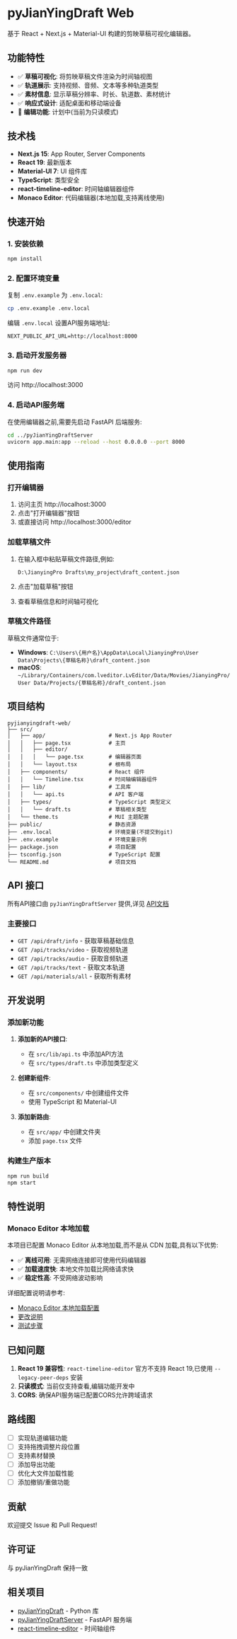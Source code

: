 # pyJianYingDraft Web

基于 React + Next.js + Material-UI 构建的剪映草稿可视化编辑器。

## 功能特性

- ✅ **草稿可视化**: 将剪映草稿文件渲染为时间轴视图
- ✅ **轨道展示**: 支持视频、音频、文本等多种轨道类型
- ✅ **素材信息**: 显示草稿分辨率、时长、轨道数、素材统计
- ✅ **响应式设计**: 适配桌面和移动端设备
- 🚧 **编辑功能**: 计划中(当前为只读模式)

## 技术栈

- **Next.js 15**: App Router, Server Components
- **React 19**: 最新版本
- **Material-UI 7**: UI 组件库
- **TypeScript**: 类型安全
- **react-timeline-editor**: 时间轴编辑器组件
- **Monaco Editor**: 代码编辑器(本地加载,支持离线使用)

## 快速开始

### 1. 安装依赖

```bash
npm install
```

### 2. 配置环境变量

复制 `.env.example` 为 `.env.local`:

```bash
cp .env.example .env.local
```

编辑 `.env.local` 设置API服务端地址:

```env
NEXT_PUBLIC_API_URL=http://localhost:8000
```

### 3. 启动开发服务器

```bash
npm run dev
```

访问 http://localhost:3000

### 4. 启动API服务端

在使用编辑器之前,需要先启动 FastAPI 后端服务:

```bash
cd ../pyJianYingDraftServer
uvicorn app.main:app --reload --host 0.0.0.0 --port 8000
```

## 使用指南

### 打开编辑器

1. 访问主页 http://localhost:3000
2. 点击"打开编辑器"按钮
3. 或直接访问 http://localhost:3000/editor

### 加载草稿文件

1. 在输入框中粘贴草稿文件路径,例如:
   ```
   D:\JianyingPro Drafts\my_project\draft_content.json
   ```

2. 点击"加载草稿"按钮

3. 查看草稿信息和时间轴可视化

### 草稿文件路径

草稿文件通常位于:

- **Windows**: `C:\Users\{用户名}\AppData\Local\JianyingPro\User Data\Projects\{草稿名称}\draft_content.json`
- **macOS**: `~/Library/Containers/com.lveditor.LvEditor/Data/Movies/JianyingPro/User Data/Projects/{草稿名称}/draft_content.json`

## 项目结构

```
pyjianyingdraft-web/
├── src/
│   ├── app/                    # Next.js App Router
│   │   ├── page.tsx            # 主页
│   │   ├── editor/
│   │   │   └── page.tsx        # 编辑器页面
│   │   └── layout.tsx          # 根布局
│   ├── components/             # React 组件
│   │   └── Timeline.tsx        # 时间轴编辑器组件
│   ├── lib/                    # 工具库
│   │   └── api.ts              # API 客户端
│   ├── types/                  # TypeScript 类型定义
│   │   └── draft.ts            # 草稿相关类型
│   └── theme.ts                # MUI 主题配置
├── public/                     # 静态资源
├── .env.local                  # 环境变量(不提交到git)
├── .env.example                # 环境变量示例
├── package.json                # 项目配置
├── tsconfig.json               # TypeScript 配置
└── README.md                   # 项目文档
```

## API 接口

所有API接口由 `pyJianYingDraftServer` 提供,详见 [API文档](../pyJianYingDraftServer/README.md)

### 主要接口

- `GET /api/draft/info` - 获取草稿基础信息
- `GET /api/tracks/video` - 获取视频轨道
- `GET /api/tracks/audio` - 获取音频轨道
- `GET /api/tracks/text` - 获取文本轨道
- `GET /api/materials/all` - 获取所有素材

## 开发说明

### 添加新功能

1. **添加新的API接口**:
   - 在 `src/lib/api.ts` 中添加API方法
   - 在 `src/types/draft.ts` 中添加类型定义

2. **创建新组件**:
   - 在 `src/components/` 中创建组件文件
   - 使用 TypeScript 和 Material-UI

3. **添加新路由**:
   - 在 `src/app/` 中创建文件夹
   - 添加 `page.tsx` 文件

### 构建生产版本

```bash
npm run build
npm start
```

## 特性说明

### Monaco Editor 本地加载

本项目已配置 Monaco Editor 从本地加载,而不是从 CDN 加载,具有以下优势:

- ✅ **离线可用**: 无需网络连接即可使用代码编辑器
- ✅ **加载速度快**: 本地文件加载比网络请求快
- ✅ **稳定性高**: 不受网络波动影响

详细配置说明请参考:
- [Monaco Editor 本地加载配置](./MONACO_LOCAL_LOADING.md)
- [更改说明](./CHANGES_MONACO_LOCAL.md)
- [测试步骤](./TESTING_MONACO_LOCAL.md)

## 已知问题

1. **React 19 兼容性**: `react-timeline-editor` 官方不支持 React 19,已使用 `--legacy-peer-deps` 安装
2. **只读模式**: 当前仅支持查看,编辑功能开发中
3. **CORS**: 确保API服务端已配置CORS允许跨域请求

## 路线图

- [ ] 实现轨道编辑功能
- [ ] 支持拖拽调整片段位置
- [ ] 支持素材替换
- [ ] 添加导出功能
- [ ] 优化大文件加载性能
- [ ] 添加撤销/重做功能

## 贡献

欢迎提交 Issue 和 Pull Request!

## 许可证

与 pyJianYingDraft 保持一致

## 相关项目

- [pyJianYingDraft](https://github.com/JulyWitch/pyJianYingDraft) - Python 库
- [pyJianYingDraftServer](../pyJianYingDraftServer) - FastAPI 服务端
- [react-timeline-editor](https://github.com/xzdarcy/react-timeline-editor) - 时间轴组件
